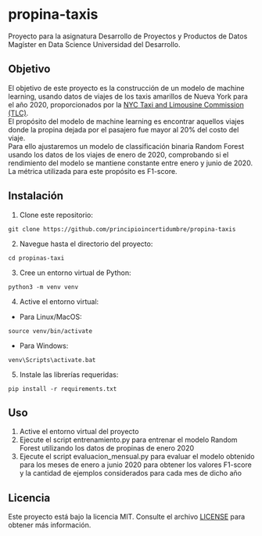 # propina-taxis

Proyecto para la asignatura Desarrollo de Proyectos y Productos de Datos Magíster en Data Science Universidad del Desarrollo. 

## Objetivo

El objetivo de este proyecto es la construcción de un modelo de machine learning, usando datos de viajes de los taxis amarillos de Nueva York para el año 2020, proporcionados por la [NYC Taxi and Limousine Commission (TLC)](https://www.nyc.gov/site/tlc/about/tlc-trip-record-data.page). <br>
El propósito del modelo de machine learning es encontrar aquellos viajes donde la propina dejada por el pasajero fue mayor al 20% del costo del viaje. <br>
Para ello ajustaremos un modelo de classificación binaria Random Forest usando los datos de los viajes de enero de 2020, comprobando si el rendimiento del modelo se mantiene constante entre enero y junio de 2020. La métrica utilizada para este propósito es F1-score.

## Instalación
1. Clone este repositorio:
```
git clone https://github.com/principioincertidumbre/propina-taxis
```
2. Navegue hasta el directorio del proyecto:
```
cd propinas-taxi
```
3. Cree un entorno virtual de Python:
```
python3 -m venv venv
```
4. Active el entorno virtual:
* Para Linux/MacOS:
 
```
source venv/bin/activate
```
* Para Windows:
```
venv\Scripts\activate.bat
```
5. Instale las librerías requeridas:
```
pip install -r requirements.txt
```

## Uso
1. Active el entorno virtual del proyecto
2. Ejecute el script entrenamiento.py para entrenar el modelo Random Forest utilizando los datos de propinas de enero 2020
3. Ejecute el script evaluacion_mensual.py para evaluar el modelo obtenido para los meses de enero a junio 2020 para obtener los valores F1-score y la cantidad de ejemplos considerados para cada mes de dicho año

## Licencia
Este proyecto está bajo la licencia MIT. Consulte el archivo [LICENSE](https://github.com/principioincertidumbre/propina-taxis/blob/main/LICENSE) para obtener más información.
